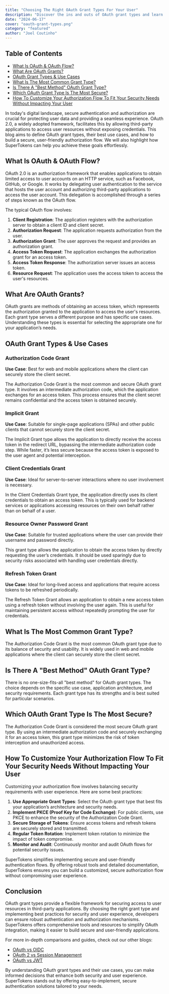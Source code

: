 ```yaml
---
title: "Choosing The Right OAuth Grant Types For Your User"
description: "Discover the ins and outs of OAuth grant types and learn how to implement secure, user-friendly authentication flows. This comprehensive guide covers the different OAuth grant types, their best use cases, and practical tips for customizing your authorization flow."
date: "2024-06-17"
cover: "oauth-grant-types.png"
category: "featured"
author: "Joel Coutinho"
---
```


## Table of Contents
- [What Is OAuth & OAuth Flow?](#what-is-oauth--oauth-flow)
- [What Are OAuth Grants?](#what-are-oauth-grants)
- [OAuth Grant Types & Use Cases](#x-oauth-grant-types--use-cases)
- [What Is The Most Common Grant Type?](#what-is-the-most-common-grant-type)
- [Is There A "Best Method" OAuth Grant Type?](#is-there-a-best-method-oauth-grant-type)
- [Which OAuth Grant Type Is The Most Secure?](#which-oauth-grant-type-is-the-most-secure)
- [How To Customize Your Authorization Flow To Fit Your Security Needs Without Impacting Your User](#how-to-customize-your-authorization-flow-to-fit-your-security-needs-without-impacting-your-user)


In today's digital landscape, secure authentication and authorization are crucial for protecting user data and providing a seamless experience. OAuth 2.0, a widely adopted framework, facilitates this by allowing third-party applications to access user resources without exposing credentials. This blog aims to define OAuth grant types, their best use cases, and how to build a secure, user-friendly authorization flow. We will also highlight how SuperTokens can help you achieve these goals effortlessly.

## What Is OAuth & OAuth Flow?

OAuth 2.0 is an authorization framework that enables applications to obtain limited access to user accounts on an HTTP service, such as Facebook, GitHub, or Google. It works by delegating user authentication to the service that hosts the user account and authorizing third-party applications to access the user account. This delegation is accomplished through a series of steps known as the OAuth flow.

The typical OAuth flow involves:
1. **Client Registration**: The application registers with the authorization server to obtain a client ID and client secret.
2. **Authorization Request**: The application requests authorization from the user.
3. **Authorization Grant**: The user approves the request and provides an authorization grant.
4. **Access Token Request**: The application exchanges the authorization grant for an access token.
5. **Access Token Response**: The authorization server issues an access token.
6. **Resource Request**: The application uses the access token to access the user's resources.

## What Are OAuth Grants?

OAuth grants are methods of obtaining an access token, which represents the authorization granted to the application to access the user's resources. Each grant type serves a different purpose and has specific use cases. Understanding these types is essential for selecting the appropriate one for your application’s needs.

## OAuth Grant Types & Use Cases

### Authorization Code Grant

**Use Case**: Best for web and mobile applications where the client can securely store the client secret.

The Authorization Code Grant is the most common and secure OAuth grant type. It involves an intermediate authorization code, which the application exchanges for an access token. This process ensures that the client secret remains confidential and the access token is obtained securely.

### Implicit Grant

**Use Case**: Suitable for single-page applications (SPAs) and other public clients that cannot securely store the client secret.

The Implicit Grant type allows the application to directly receive the access token in the redirect URL, bypassing the intermediate authorization code step. While faster, it’s less secure because the access token is exposed to the user agent and potential interception.

### Client Credentials Grant

**Use Case**: Ideal for server-to-server interactions where no user involvement is necessary.

In the Client Credentials Grant type, the application directly uses its client credentials to obtain an access token. This is typically used for backend services or applications accessing resources on their own behalf rather than on behalf of a user.

### Resource Owner Password Grant

**Use Case**: Suitable for trusted applications where the user can provide their username and password directly.

This grant type allows the application to obtain the access token by directly requesting the user’s credentials. It should be used sparingly due to security risks associated with handling user credentials directly.

### Refresh Token Grant

**Use Case**: Ideal for long-lived access and applications that require access tokens to be refreshed periodically.

The Refresh Token Grant allows an application to obtain a new access token using a refresh token without involving the user again. This is useful for maintaining persistent access without repeatedly prompting the user for credentials.

## What Is The Most Common Grant Type?

The Authorization Code Grant is the most common OAuth grant type due to its balance of security and usability. It is widely used in web and mobile applications where the client can securely store the client secret.

## Is There A "Best Method" OAuth Grant Type?

There is no one-size-fits-all "best method" for OAuth grant types. The choice depends on the specific use case, application architecture, and security requirements. Each grant type has its strengths and is best suited for particular scenarios.

## Which OAuth Grant Type Is The Most Secure?

The Authorization Code Grant is considered the most secure OAuth grant type. By using an intermediate authorization code and securely exchanging it for an access token, this grant type minimizes the risk of token interception and unauthorized access.

## How To Customize Your Authorization Flow To Fit Your Security Needs Without Impacting Your User

Customizing your authorization flow involves balancing security requirements with user experience. Here are some best practices:

1. **Use Appropriate Grant Types**: Select the OAuth grant type that best fits your application’s architecture and security needs.
2. **Implement PKCE (Proof Key for Code Exchange)**: For public clients, use PKCE to enhance the security of the Authorization Code Grant.
3. **Secure Storage of Tokens**: Ensure access tokens and refresh tokens are securely stored and transmitted.
4. **Regular Token Rotation**: Implement token rotation to minimize the impact of token compromise.
5. **Monitor and Audit**: Continuously monitor and audit OAuth flows for potential security issues.

SuperTokens simplifies implementing secure and user-friendly authentication flows. By offering robust tools and detailed documentation, SuperTokens ensures you can build a customized, secure authorization flow without compromising user experience.

## Conclusion

OAuth grant types provide a flexible framework for securing access to user resources in third-party applications. By choosing the right grant type and implementing best practices for security and user experience, developers can ensure robust authentication and authorization mechanisms. SuperTokens offers comprehensive tools and resources to simplify OAuth integration, making it easier to build secure and user-friendly applications.

For more in-depth comparisons and guides, check out our other blogs:
- [OAuth vs OIDC](https://supertokens.com/blog/oauth-vs-oidc/)
- [OAuth 2 vs Session Management](https://supertokens.com/blog/oauth-2-vs-session-management/)
- [OAuth vs JWT](https://supertokens.com/blog/oauth-vs-jwt/)

By understanding OAuth grant types and their use cases, you can make informed decisions that enhance both security and user experience. SuperTokens stands out by offering easy-to-implement, secure authentication solutions tailored to your needs.